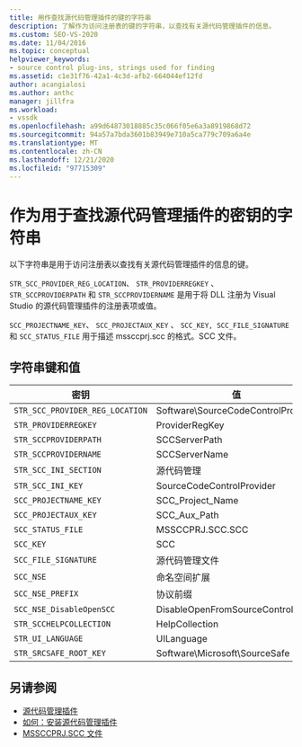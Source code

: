 ```yaml
---
title: 用作查找源代码管理插件的键的字符串
description: 了解作为访问注册表的键的字符串，以查找有关源代码管理插件的信息。
ms.custom: SEO-VS-2020
ms.date: 11/04/2016
ms.topic: conceptual
helpviewer_keywords:
- source control plug-ins, strings used for finding
ms.assetid: c1e31f76-42a1-4c3d-afb2-664044ef12fd
author: acangialosi
ms.author: anthc
manager: jillfra
ms.workload:
- vssdk
ms.openlocfilehash: a99d64873018885c35c066f05e6a3a8919868d72
ms.sourcegitcommit: 94a57a7bda3601b83949e710a5ca779c709a6a4e
ms.translationtype: MT
ms.contentlocale: zh-CN
ms.lasthandoff: 12/21/2020
ms.locfileid: "97715309"
---
```

# <a name="strings-used-as-keys-for-finding-a-source-control-plug-in"></a>作为用于查找源代码管理插件的密钥的字符串
以下字符串是用于访问注册表以查找有关源代码管理插件的信息的键。

 `STR_SCC_PROVIDER_REG_LOCATION`、 `STR_PROVIDERREGKEY` 、 `STR_SCCPROVIDERPATH` 和 `STR_SCCPROVIDERNAME` 是用于将 DLL 注册为 Visual Studio 的源代码管理插件的注册表项或值。

 `SCC_PROJECTNAME_KEY`、 `SCC_PROJECTAUX_KEY` 、 `SCC_KEY, SCC_FILE_SIGNATURE` 和 `SCC_STATUS_FILE` 用于描述 mssccprj.scc 的格式。SCC 文件。

## <a name="string-keys-and-values"></a>字符串键和值

|密钥|值|
|---------|-----------|
|`STR_SCC_PROVIDER_REG_LOCATION`|Software\SourceCodeControlProvider|
|`STR_PROVIDERREGKEY`|ProviderRegKey|
|`STR_SCCPROVIDERPATH`|SCCServerPath|
|`STR_SCCPROVIDERNAME`|SCCServerName|
|`STR_SCC_INI_SECTION`|源代码管理|
|`STR_SCC_INI_KEY`|SourceCodeControlProvider|
|`SCC_PROJECTNAME_KEY`|SCC_Project_Name|
|`SCC_PROJECTAUX_KEY`|SCC_Aux_Path|
|`SCC_STATUS_FILE`|MSSCCPRJ.SCC.SCC|
|`SCC_KEY`|SCC|
|`SCC_FILE_SIGNATURE`|源代码管理文件|
|`SCC_NSE`|命名空间扩展|
|`SCC_NSE_PREFIX`|协议前缀|
|`SCC_NSE_DisableOpenSCC`|DisableOpenFromSourceControl|
|`STR_SCCHELPCOLLECTION`|HelpCollection|
|`STR_UI_LANGUAGE`|UILanguage|
|`STR_SRCSAFE_ROOT_KEY`|Software\Microsoft\SourceSafe|

## <a name="see-also"></a>另请参阅
- [源代码管理插件](../extensibility/source-control-plug-ins.md)
- [如何：安装源代码管理插件](../extensibility/internals/how-to-install-a-source-control-plug-in.md)
- [MSSCCPRJ.SCC 文件](../extensibility/mssccprj-scc-file.md)
